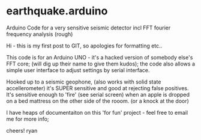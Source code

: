 earthquake.arduino
==================

Arduino Code for a very sensitive seismic detector incl FFT fourier frequency analysis (rough)

Hi - this is my first post to GIT, so apologies for formatting etc..

This code is for an Arduino UNO - it's a hacked version of somebody else's FFT core; (will dig up their name to give them kudos);  the code also allows a simple user interface to adjust settings by serial interface.

Hooked up to a seismic geophone, (also works with solid state accellerometer) it's SUPER sensitive and good at rejecting false positives.  It's sensitive enough to 'fire' (see serial screen) when an apple is dropped on a bed mattress on the other side of the rooom. (or a knock at the door)

I have heaps of documentaiton on this 'for fun' project - feel free to email me for more info;

cheers!
ryan


